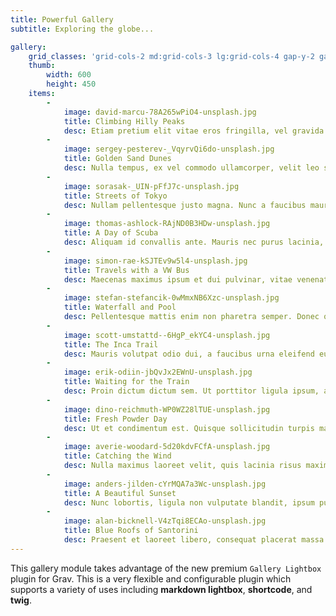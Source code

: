 ```yaml
---
title: Powerful Gallery
subtitle: Exploring the globe...

gallery:
    grid_classes: 'grid-cols-2 md:grid-cols-3 lg:grid-cols-4 gap-y-2 gap-x-2'
    thumb:
        width: 600
        height: 450
    items:
        -
            image: david-marcu-78A265wPiO4-unsplash.jpg
            title: Climbing Hilly Peaks
            desc: Etiam pretium elit vitae eros fringilla, vel gravida augue eleifend. Ut convallis, lacus non eleifend maximus, turpis odio mollis enim, ac malesuada quam leo ut augue. Quisque mollis urna ac ex varius, vel faucibus enim lacinia. Aenean a lorem consectetur, pulvinar sem nec, ultrices quam. Ut scelerisque, nibh vitae bibendum tincidunt, urna nisl viverra nulla, in mollis erat purus a mauris
        -
            image: sergey-pesterev-_VqyrvQi6do-unsplash.jpg
            title: Golden Sand Dunes
            desc: Nulla tempus, ex vel commodo ullamcorper, velit leo sodales odio, ut viverra quam odio ut lacus. Maecenas a dolor quis risus aliquam interdum. Duis id consectetur odio, at iaculis lacus. Fusce lacinia maximus tortor, ac lacinia odio rutrum sed. Fusce tempor quis lectus eu consequat. Quisque orci nisl, eleifend eu risus ut, porta pretium ex. 
        -
            image: sorasak-_UIN-pFfJ7c-unsplash.jpg
            title: Streets of Tokyo
            desc: Nullam pellentesque justo magna. Nunc a faucibus mauris. Quisque a hendrerit sem, id scelerisque arcu. Aliquam laoreet faucibus elit, at volutpat metus finibus et. Aenean tempor justo nibh, quis dignissim sapien aliquet eu. Vivamus risus neque, convallis ac laoreet sit amet, condimentum id tellus. Quisque porttitor arcu vitae sem sollicitudin efficitur.   
        -
            image: thomas-ashlock-RAjND0B3HDw-unsplash.jpg
            title: A Day of Scuba
            desc: Aliquam id convallis ante. Mauris nec purus lacinia, tempus mauris eget, blandit tortor. Ut ut dolor vitae lacus rutrum venenatis sed sed augue. Lorem ipsum dolor sit amet, consectetur adipiscing elit. Duis egestas rhoncus commodo. Quisque id erat pharetra, consectetur nisl a, viverra nulla. Nunc quis euismod lorem. Aliquam erat volutpat. Fusce tincidunt mauris sed justo suscipit tempus.
        -
            image: simon-rae-kSJTEv9w5l4-unsplash.jpg
            title: Travels with a VW Bus
            desc: Maecenas maximus ipsum et dui pulvinar, vitae venenatis lectus sagittis. Praesent pellentesque felis in orci rhoncus pellentesque. Pellentesque mollis sed nibh sit amet vehicula. Integer vitae diam eget nisi feugiat rhoncus. Curabitur tristique nisl leo, et rutrum purus elementum et. Ut tincidunt mauris at nibh sagittis hendrerit. Vestibulum ut diam magna. 
        -
            image: stefan-stefancik-0wMmxNB6Xzc-unsplash.jpg
            title: Waterfall and Pool
            desc: Pellentesque mattis enim non pharetra semper. Donec quis leo ut dolor ornare tempus. Mauris sagittis nisi ut mi malesuada, et commodo orci feugiat. Integer consectetur consequat lorem, vehicula faucibus mauris. Phasellus cursus mauris malesuada sapien rutrum, pharetra dictum tellus molestie. Integer vitae lectus sit amet mauris pulvinar rhoncus euismod ac dolor. 
        -
            image: scott-umstattd--6HgP_ekYC4-unsplash.jpg  
            title: The Inca Trail
            desc: Mauris volutpat odio dui, a faucibus urna eleifend eu. Vestibulum nunc ligula, iaculis maximus eleifend eget, finibus id enim. Ut eu malesuada neque. Nullam quis metus eu nisl luctus condimentum eu nec eros. Morbi rhoncus urna odio, auctor sollicitudin magna rhoncus vel. Praesent mollis libero et pulvinar iaculis. Etiam eu lectus enim. Donec non blandit enim.
        -
            image: erik-odiin-jbQvJx2EWnU-unsplash.jpg
            title: Waiting for the Train
            desc: Proin dictum dictum sem. Ut porttitor ligula ipsum, at sagittis ligula venenatis vel. Nulla dapibus mi pulvinar nibh pellentesque, et sollicitudin ligula varius. Vivamus at lacinia velit. Curabitur nisl leo, congue et ipsum id, hendrerit blandit massa. Integer eget elit gravida, auctor urna luctus, mollis turpis. Interdum et malesuada fames ac ante ipsum primis in faucibus. 
        -
            image: dino-reichmuth-WP0WZ28lTUE-unsplash.jpg
            title: Fresh Powder Day
            desc: Ut et condimentum est. Quisque sollicitudin turpis massa, sit amet gravida nibh pellentesque non. Aenean aliquam eget lacus quis tincidunt. Duis bibendum massa non risus scelerisque finibus. Fusce rutrum nec lacus sed malesuada. Sed sed eros ac mi convallis eleifend ut a eros. 
        -
            image: averie-woodard-5d20kdvFCfA-unsplash.jpg
            title: Catching the Wind
            desc: Nulla maximus laoreet velit, quis lacinia risus maximus non. Duis arcu libero, luctus vel nulla ut, auctor auctor eros. Integer et ligula a turpis ornare fringilla in ut metus. Fusce eget diam ut purus maximus tristique ut quis nulla. Quisque commodo ex diam, eget rhoncus ante eleifend vulputate. Sed tempus, sapien nec consequat tempus, nunc elit imperdiet orci, ac faucibus orci erat sit amet arcu. 
        -
            image: anders-jilden-cYrMQA7a3Wc-unsplash.jpg
            title: A Beautiful Sunset
            desc: Nunc lobortis, ligula non vulputate blandit, ipsum purus feugiat urna, condimentum dignissim libero urna vitae urna. Sed ut nunc eleifend arcu euismod pellentesque id vitae nibh. Mauris eget urna quis neque hendrerit consequat. Nullam a metus risus. Donec condimentum tempor massa in auctor. In ac libero id nulla iaculis elementum. 
        -
            image: alan-bicknell-V4zTqi8ECAo-unsplash.jpg
            title: Blue Roofs of Santorini 
            desc: Praesent et laoreet libero, consequat placerat massa. Integer laoreet, leo et mattis tincidunt, metus nunc auctor enim, sit amet egestas nisl ex at mauris. Duis ex urna, consectetur at posuere sed, consectetur ut dui. Duis pellentesque mi id tincidunt tincidunt. Curabitur blandit massa vitae enim malesuada, vitae vehicula arcu mollis. Maecenas aliquet efficitur orci sit amet iaculis.
---
```


This gallery module takes advantage of the new premium `Gallery Lightbox` plugin for Grav.  This is a very flexible and configurable plugin which supports a variety of uses including **markdown lightbox**, **shortcode**, and **twig**.